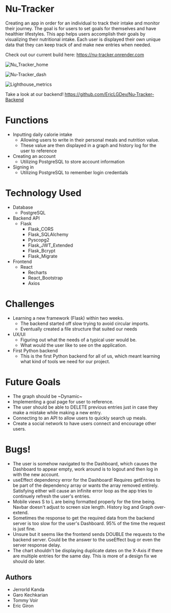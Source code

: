 
# Nu-Tracker

Creating an app in order for an individual to track their intake and monitor their journey. The goal is for users to set goals for themselves and have healthier lifestyles. This app helps users accomplish their goals by visualizing their nutritional intake. Each user is displayed their own unique data that they can keep track of and make new entries when needed.

Check out our current build here:
https://nu-tracker.onrender.com

![Nu_Tracker_home](https://user-images.githubusercontent.com/105254750/219965103-c3357c4f-c2a4-440c-9d19-8e2a746e9d31.png)

![Nu-Tracker_dash](https://user-images.githubusercontent.com/105254750/219965108-be31630e-3880-4f3b-be5f-997449510a8c.png)

![Lighthouse_metrics](https://user-images.githubusercontent.com/105254750/219964856-10bdd7e4-c345-440b-8568-b10b5ad31ee9.png)


Take a look at our backend!
https://github.com/EricLGDev/Nu-Tracker-Backend

# Functions

- Inputting daily calorie intake
    - Allowing users to write in their personal meals and nutrition value.
    - These value are then displayed in a graph and history log for the user to reference
- Creating an account
    - Utilizing PostgreSQL to store account information
- Signing in
    - Utilizing PostgreSQL to remember login credentials 

# Technology Used
- Database
    - PostgreSQL
- Backend API
    - Flask
        - Flask_CORS
        - Flask_SQLAlchemy
        - Pyscopg2
        - Flask_JWT_Extended
        - Flask_Bcrypt
        - Flask_Migrate
- Frontend
    - React
        - Recharts
        - React_Bootstrap
        - Axios

# Challenges
- Learning a new framework (Flask) within two weeks.
    - The backend started off slow trying to avoid circular imports.
    - Eventually created a file structure that suited our needs
- UX/UI
    - Figuring out what the needs of a typical user would be.
    - What would the user like to see on the application.
- First Python backend
    - This is the first Python backend for all of us, which meant learning what kind of tools we need for our project.

# Future Goals

- The graph should be ~Dynamic~
- Implementing a goal page for user to reference.
- The user should be able to DELETE previous entries just in case they make a mistake while making a new entry.
- Connecting to an API to allow users to quickly search up meals.
- Create a social network to have users connect and encourage other users.

# Bugs!

- The user is somehow navigated to the Dashboard, which causes the Dashboard to appear empty, work around is to logout and then log in with the new account.
- useEffect dependency error for the Dashboard! Requires getEntries to be part of the dependency array or wants the array removed entirely. Satisfying either will cause an infinite error loop as the app tries to continuely refresh the user's entries.
- Mobile views S to L are being formatted properly for the time being. Navbar doesn't adjust to screen size length. History log and Graph over-extend.
- Sometimes the response to get the required data from the backend server is too slow for the user's Dashboard. 95% of the time the request is just fine.
- Unsure but it seems like the frontend sends DOUBLE the requests to the backend server. Could be the answer to the useEffect bug or even the server response delay.
- The chart shouldn't be displaying duplicate dates on the X-Axis if there are multiple entries for the same day. This is more of a design fix we should do later.

## Authors

- Jerrorld Kanda
- Garo Kechkarian
- Tommy Voir
- Eric Giron

